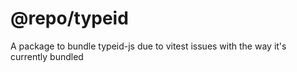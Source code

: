 # @repo/typeid

A package to bundle typeid-js due to vitest issues with the way it's currently bundled
